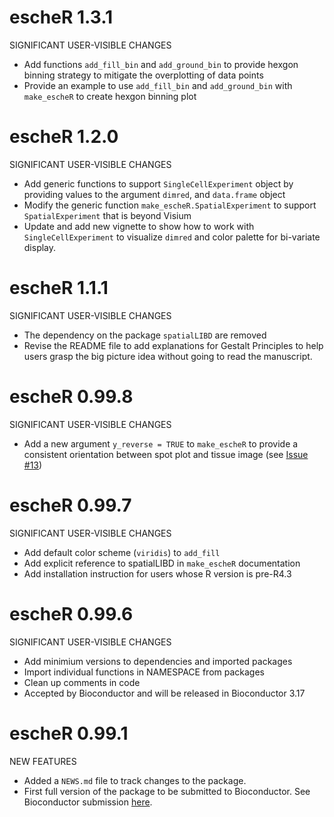 # escheR 1.3.1
SIGNIFICANT USER-VISIBLE CHANGES

* Add functions `add_fill_bin` and `add_ground_bin` to provide hexgon binning strategy to mitigate the overplotting of data points
* Provide an example to use `add_fill_bin` and `add_ground_bin` with `make_escheR` to create hexgon binning plot



# escheR 1.2.0
SIGNIFICANT USER-VISIBLE CHANGES

* Add generic functions to support `SingleCellExperiment` object by
  providing values to the argument `dimred`, and `data.frame` object
* Modify the generic function `make_escheR.SpatialExperiment` to support 
`SpatialExperiment` that is beyond Visium
* Update and add new vignette to show how to work with `SingleCellExperiment` to
visualize `dimred` and color palette for bi-variate display.


# escheR 1.1.1
SIGNIFICANT USER-VISIBLE CHANGES

* The dependency on the package `spatialLIBD` are removed
* Revise the README file to add explanations for Gestalt Principles to help 
users grasp the big picture idea without going to read the manuscript.


# escheR 0.99.8
SIGNIFICANT USER-VISIBLE CHANGES

* Add a new argument `y_reverse = TRUE` to `make_escheR` to provide a consistent
orientation between spot plot and tissue image 
(see [Issue #13](https://github.com/boyiguo1/escheR/issues/13))

# escheR 0.99.7
SIGNIFICANT USER-VISIBLE CHANGES

* Add default color scheme (`viridis`) to `add_fill`
* Add explicit reference to spatialLIBD in `make_escheR` documentation
* Add installation instruction for users whose R version is pre-R4.3 


# escheR 0.99.6
SIGNIFICANT USER-VISIBLE CHANGES

* Add minimium versions to dependencies and imported packages
* Import individual functions in NAMESPACE from packages
* Clean up comments in code
* Accepted by Bioconductor and will be released in Bioconductor 3.17

# escheR 0.99.1
NEW FEATURES

* Added a `NEWS.md` file to track changes to the package.
* First full version of the package to be submitted to Bioconductor. See Bioconductor submission [here](https://github.com/Bioconductor/Contributions/issues/2988#event-8964456296).
